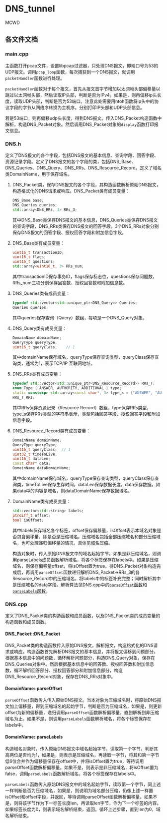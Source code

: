 # DNS_tunnel

MCWD

## 各文件文档

### main.cpp

主函数打开pcap文件，设置libpcap过滤器，只处理DNS报文，即端口号为53的UDP报文。调用`pcap_loop`函数，每次捕获到一个DNS报文，就调用`packetHandler`函数进行处理。

`packetHandler`函数对于每个报文，首先从报文首字节增加以太网帧头部偏移量以跳过以太网帧头部，然后读取IP头部，判断是否为IPv4。如果是，则再偏移ip头长度，读取UDP头部，判断是否为53端口。注意此处需要用ntoh函数将ip头中的协议字段的字节从网络序转换为主机序。分别打印IP头部和UDP头部信息。

若是53端口，则再偏移udp头长度，得到DNS报文。传入DNS_Packet构造函数中解析，构造DNS_Packet对象。然后调用DNS_Packet对象的`display`函数打印报文信息。

### DNS.h

定义了DNS报文的各个字段，包括DNS报文的基本信息、查询字段、回答字段、资源记录字段。定义了DNS报文的各个字段的类，包括DNS_Base、DNS_Queries、DNS_Query、DNS_RRs、DNS_Resource_Record。定义了域名类DomainName，用于保存域名。

1. 
    DNS_Packet类，保存DNS报文的各个字段，其构造函数解析原始DNS报文，构造格式化的DNS请求或响应。DNS_Packet类有成员变量：

    ```c++
    DNS_Base base;
    DNS_Queries queries;
    std::array<DNS_RRs, 3> RRs_3;
    ```

    其中DNS_Base类保存DNS报文的基本信息，DNS_Queries类保存DNS报文的查询字段，DNS_RRs类保存DNS报文的回答字段。3个DNS_RRs对象分别保存DNS报文的回答字段、授权回答字段和附加信息字段。

2. 
    DNS_Base类有成员变量：

    ```c++
    uint16_t transactionID;
    uint16_t flags;
    uint16_t questions;
    std::array<uint16_t, 3> RRs_num;
    ```

    其中transactionID保存事务ID，flags保存标志位，questions保存问题数，RRs_num三项分别保存回答数、授权回答数和附加信息数。

3. 
    DNS_Queries类有成员变量：

    ```c++
    typedef std::vector<std::unique_ptr<DNS_Query>> Queries;
    Queries queries;
    ```

    其中queries保存查询（Query）数组，每项是一个DNS_Query对象。

4. 
    DNS_Query类有成员变量：

    ```c++
    DomainName domainName;
    QueryType queryType;
    uint16_t queryClass;    // 1
    ```

    其中domainName保存域名，queryType保存查询类型，queryClass保存查询类，通常为1，表示TCP/IP 互联网地址。

5. 
    DNS_RRs类有成员变量：

    ```c++
    typedef std::vector<std::unique_ptr<DNS_Resource_Record>> RRs_T;
    enum Type { ANSWER, AUTHORITY, ADDITIONAL } type;
    static constexpr std::array<const char*, 3> type_s = {"ANSWER", "AUTHORITY", "ADDITIONAL"};
    RRs_T RRs;
    ```

    其中RRs保存资源记录（Resource Record）数组，type保存RRs类型，type_s保存RRs类型的字符串表示，类型包括回答字段、授权回答字段和附加信息字段。

6. 
    DNS_Resource_Record类有成员变量：

    ```c++
    DomainName domainName;
    QueryType queryType;
    uint16_t queryClass;  // 1
    uint32_t timeToLive;
    uint16_t dataLen;
    const char* data;
    DomainName dataDomainName;
    ```

    其中domainName保存域名，queryType保存查询类型，queryClass保存查询类，timeToLive保存生存时间，dataLen保存数据长度，data保存数据。如果data中的内容是域名，则dataDomainName保存数据域名。

7. 
    DomainName类有成员变量：

    ```c++
    std::vector<std::string> labels;
    ptrdiff_t offset;
    bool isOffset;
    ```

    其中labels保存域名各个标签，offset保存偏移量，isOffset表示本域名对象是否包含偏移量，即是否是压缩域名。压缩域名包括全部压缩域名和部分压缩域名，也可处理递归偏移量的情况，具体见[域名压缩](https://blog.csdn.net/muyangzhe123/article/details/41622461)。
    
    构造对象时，传入原始DNS报文中的域名起始字节。如果是非压缩域名，则调用parseLabels成员函数解析域名，将各个标签保存在labels中。如果是压缩域名，则保存偏移量offset，将isOffset置为true。待DNS_Packet对象构造完成后，再调用`parseOffset`函数递归解析DNS_Packet->RRs_3的各Resource_Record中的压缩域名，将labels中的标签补充完整；同时解析其中是压缩域名的data字段。解析算法见DNS.cpp中的[`parseOffset`函数]()和[`parseLabels`函数]()。

### DNS.cpp

定义了DNS_Packet类的构造函数和成员函数，以及DNS_Packet类的成员变量的构造函数和成员函数。

#### DNS_Packet::DNS_Packet

DNS_Packet类的构造函数传入原始DNS报文，解析报文，构造格式化的DNS请求或响应。构造函数首先解析DNS报文的基本信息，并将报文偏移到问题部分。根据基本信息中的问题数，循环解析问题部分，构造DNS_Query对象，保存在DNS_Queries对象中。然后根据基本信息中的回答数、授权回答数和附加信息数，循环解析回答部分、授权回答部分和附加信息部分，构造DNS_Resource_Record对象，保存在DNS_RRs对象中。

#### DomainName::parseOffset

`parseOffset`函数传入传入原始DNS报文。当本对象为压缩域名时，将原始DNS报文加上偏移量，得到压缩域名的起始字节，判断是否为压缩域名，如果是，则更新offset为新的偏移量，递归调用`parseOffset`函数解析偏移量，直到解析到非压缩域名为止。如果不是，则调用`parseLabels`函数解析域名，将各个标签保存在labels中。

#### DomainName::parseLabels

构造域名对象时，传入原始DNS报文中域名起始字节，读取第一个字节，判断其高两位是否均为1，如果是，则表示是压缩域名，再读取一字节，将其和第一字节低6位合并作为偏移量保存在offset中，并将isOffset置为true，等待调用parseOffset函数解析偏移量。如果不是，则表示是非压缩域名，将isOffset置为false，调用`parseLabels`函数解析域名，将各个标签保存在labels中。

`parseLabels`函数传入原始DNS报文中的域名起始字节，读取第一个字节，同上述一样判断是否为压缩域名，如果是，则说明为域名部分压缩，仍像上述一样置isOffset和offset字段，并返回，等待调用parseOffset函数解析偏移量。如果不是，则将该字节作为下一标签长度len，再读取len字节，作为下一个标签的内容。如果标签长度为0，则表示域名解析结束，返回。循环上述步骤，直到len为0，域名解析结束。
